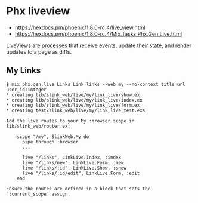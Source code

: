 # Phx liveview

- https://hexdocs.pm/phoenix/1.8.0-rc.4/live_view.html
- https://hexdocs.pm/phoenix/1.8.0-rc.4/Mix.Tasks.Phx.Gen.Live.html

LiveViews are processes that receive events, update their state, and render updates to a page as diffs.

## My Links

```
$ mix phx.gen.live Links Link links --web my --no-context title url user_id:integer
* creating lib/slink_web/live/my/link_live/show.ex
* creating lib/slink_web/live/my/link_live/index.ex
* creating lib/slink_web/live/my/link_live/form.ex
* creating test/slink_web/live/my/link_live_test.exs

Add the live routes to your My :browser scope in lib/slink_web/router.ex:

    scope "/my", SlinkWeb.My do
      pipe_through :browser
      ...

      live "/links", LinkLive.Index, :index
      live "/links/new", LinkLive.Form, :new
      live "/links/:id", LinkLive.Show, :show
      live "/links/:id/edit", LinkLive.Form, :edit
    end

Ensure the routes are defined in a block that sets the `:current_scope` assign.
```
